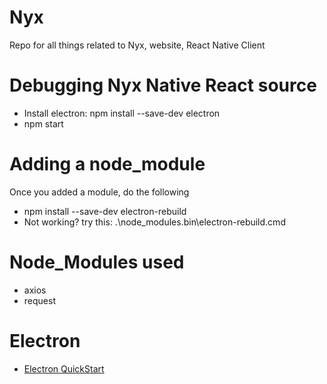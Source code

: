 # Nyx
Repo for all things related to Nyx, website, React Native Client

# Debugging Nyx Native React source
* Install electron: npm install --save-dev electron
* npm start

# Adding a node_module
Once you added a module, do the following
* npm install --save-dev electron-rebuild
* Not working? try this: .\node_modules\.bin\electron-rebuild.cmd

# Node_Modules used
* axios
* request

# Electron 
* [Electron QuickStart](https://www.electronjs.org/docs/v14-x-y/tutorial/quick-start)

